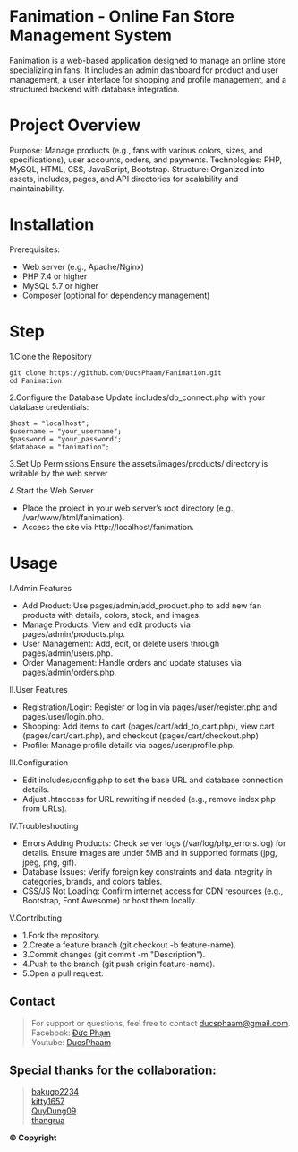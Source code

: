 # Fanimation - Online Fan Store Management System
Fanimation is a web-based application designed to manage an online store specializing in fans. It includes an admin dashboard for product and user management, a user interface for shopping and profile management, and a structured backend with database integration.

# Project Overview
Purpose: Manage products (e.g., fans with various colors, sizes, and specifications), user accounts, orders, and payments.
Technologies: PHP, MySQL, HTML, CSS, JavaScript, Bootstrap.
Structure: Organized into assets, includes, pages, and API directories for scalability and maintainability.

# Installation
Prerequisites:
- Web server (e.g., Apache/Nginx)
- PHP 7.4 or higher
- MySQL 5.7 or higher
- Composer (optional for dependency management)

# Step
1.Clone the Repository
```
git clone https://github.com/DucsPhaam/Fanimation.git
cd Fanimation
```

2.Configure the Database
Update includes/db_connect.php with your database credentials:
```
$host = "localhost";
$username = "your_username";
$password = "your_password";
$database = "fanimation";
```

3.Set Up Permissions
Ensure the assets/images/products/ directory is writable by the web server

4.Start the Web Server
- Place the project in your web server’s root directory (e.g., /var/www/html/fanimation).
- Access the site via http://localhost/fanimation.

# Usage
I.Admin Features
- Add Product: Use pages/admin/add_product.php to add new fan products with details, colors, stock, and images.
- Manage Products: View and edit products via pages/admin/products.php.
- User Management: Add, edit, or delete users through pages/admin/users.php.
- Order Management: Handle orders and update statuses via pages/admin/orders.php.

II.User Features
- Registration/Login: Register or log in via pages/user/register.php and pages/user/login.php.
- Shopping: Add items to cart (pages/cart/add_to_cart.php), view cart (pages/cart/cart.php), and checkout (pages/cart/checkout.php)
- Profile: Manage profile details via pages/user/profile.php.

III.Configuration
- Edit includes/config.php to set the base URL and database connection details.
- Adjust .htaccess for URL rewriting if needed (e.g., remove index.php from URLs).

IV.Troubleshooting
- Errors Adding Products: Check server logs (/var/log/php_errors.log) for details. Ensure images are under 5MB and in supported formats (jpg, jpeg, png, gif).
- Database Issues: Verify foreign key constraints and data integrity in categories, brands, and colors tables.
- CSS/JS Not Loading: Confirm internet access for CDN resources (e.g., Bootstrap, Font Awesome) or host them locally.

V.Contributing </br>
- 1.Fork the repository. </br>
- 2.Create a feature branch (git checkout -b feature-name).</br>
- 3.Commit changes (git commit -m "Description").</br>
- 4.Push to the branch (git push origin feature-name).</br>
- 5.Open a pull request.</br>
  
## Contact
> For support or questions, feel free to contact ducsphaam@gmail.com.</br>
> Facebook: [Đức Phạm](https://www.facebook.com/cerfx/)</br>
> Youtube: [DucsPhaam](https://www.youtube.com/@ducsphaam)</br>

## Special thanks for the collaboration:
> [bakugo2234](https://github.com/bakugo2234)</br>
> [kitty1657](https://github.com/kitty1657)</br>
> [QuyDung09](https://github.com/QuyDung09)</br>
> [thangrua](https://github.com/thangrua)</br>

**© Copyright**

